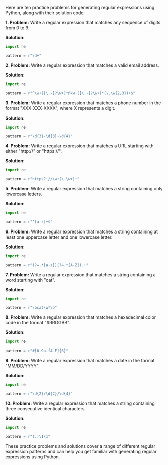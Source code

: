 Here are ten practice problems for generating regular expressions using Python, along with their solution code:

**1. Problem:** Write a regular expression that matches any sequence of digits from 0 to 9.

**Solution:**
```python
import re

pattern = r"\d+"
```

**2. Problem:** Write a regular expression that matches a valid email address.

**Solution:**
```python
import re

pattern = r"^\w+([\.-]?\w+)*@\w+([\.-]?\w+)*(\.\w{2,3})+$"
```

**3. Problem:** Write a regular expression that matches a phone number in the format "XXX-XXX-XXXX", where X represents a digit.

**Solution:**
```python
import re

pattern = r"\d{3}-\d{3}-\d{4}"
```

**4. Problem:** Write a regular expression that matches a URL starting with either "http://" or "https://".

**Solution:**
```python
import re

pattern = r"https?://\w+(\.\w+)+"
```

**5. Problem:** Write a regular expression that matches a string containing only lowercase letters.

**Solution:**
```python
import re

pattern = r"^[a-z]+$"
```

**6. Problem:** Write a regular expression that matches a string containing at least one uppercase letter and one lowercase letter.

**Solution:**
```python
import re

pattern = r"(?=.*[a-z])(?=.*[A-Z]).+"
```

**7. Problem:** Write a regular expression that matches a string containing a word starting with "cat".

**Solution:**
```python
import re

pattern = r"\bcat\w*\b"
```

**8. Problem:** Write a regular expression that matches a hexadecimal color code in the format "#RRGGBB".

**Solution:**
```python
import re

pattern = r"#[0-9a-fA-F]{6}"
```

**9. Problem:** Write a regular expression that matches a date in the format "MM/DD/YYYY".

**Solution:**
```python
import re

pattern = r"\d{2}/\d{2}/\d{4}"
```

**10. Problem:** Write a regular expression that matches a string containing three consecutive identical characters.

**Solution:**
```python
import re

pattern = r"(.)\1\1"
```

These practice problems and solutions cover a range of different regular expression patterns and can help you get familiar with generating regular expressions using Python.
